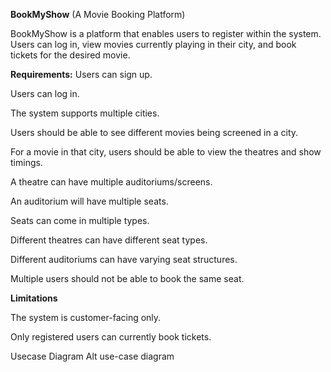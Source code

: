 **BookMyShow** (A Movie Booking Platform)

BookMyShow is a platform that enables users to register within the system. Users can log in, view movies currently playing in their city, and book tickets for the desired movie.

**Requirements:**
Users can sign up.

Users can log in.

The system supports multiple cities.

Users should be able to see different movies being screened in a city.

For a movie in that city, users should be able to view the theatres and show timings.

A theatre can have multiple auditoriums/screens.

An auditorium will have multiple seats.

Seats can come in multiple types.

Different theatres can have different seat types.

Different auditoriums can have varying seat structures.

Multiple users should not be able to book the same seat.

**Limitations**

The system is customer-facing only.

Only registered users can currently book tickets.

Usecase Diagram
Alt use-case diagram
